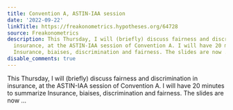 ```yaml
---
title: Convention A, ASTIN-IAA session
date: '2022-09-22'
linkTitle: https://freakonometrics.hypotheses.org/64728
source: Freakonometrics
description: This Thursday, I will (briefly) discuss fairness and discrimination in
  insurance, at the ASTIN-IAA session of Convention A. I will have 20 minutes to summarize
  Insurance, biaises, discrimination and fairness. The slides are now ...
disable_comments: true
---
```

This Thursday, I will (briefly) discuss fairness and discrimination in insurance, at the ASTIN-IAA session of Convention A. I will have 20 minutes to summarize Insurance, biaises, discrimination and fairness. The slides are now ...